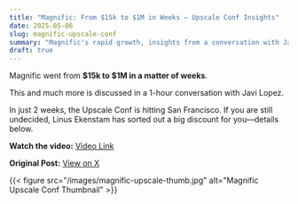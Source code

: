 ```yaml
---
title: "Magnific: From $15k to $1M in Weeks – Upscale Conf Insights"
date: 2025-05-06
slug: magnific-upscale-conf
summary: "Magnific's rapid growth, insights from a conversation with Javi Lopez, and a special Upscale Conf discount."
draft: true
---
```


Magnific went from **$15k to $1M in a matter of weeks**.

This and much more is discussed in a 1-hour conversation with Javi Lopez.

In just 2 weeks, the Upscale Conf is hitting San Francisco. If you are still undecided, Linus Ekenstam has sorted out a big discount for you—details below.

**Watch the video:**
[Video Link](https://video.twimg.com/amplify_video/1919485615306911744/vid/avc1/1920x1080/UEj6Z9mSnDWU3F0f.mp4?tag=16)

**Original Post:**
[View on X](https://x.com/LinusEkenstam/status/1919647659444334769)

{{< figure src="/images/magnific-upscale-thumb.jpg" alt="Magnific Upscale Conf Thumbnail" >}} 